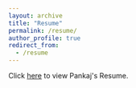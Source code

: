 ```yaml
---
layout: archive
title: "Resume"
permalink: /resume/
author_profile: true
redirect_from:
  - /resume
---
```


Click [here]([files/PankajPradeep_Bioinformatics_CV.pdf](https://github.com/PankajPradeep/PankajPradeep.github.io/blob/main/files/PankajPradeep_Bioinformatics_CV.pdf)) to view Pankaj's Resume.
